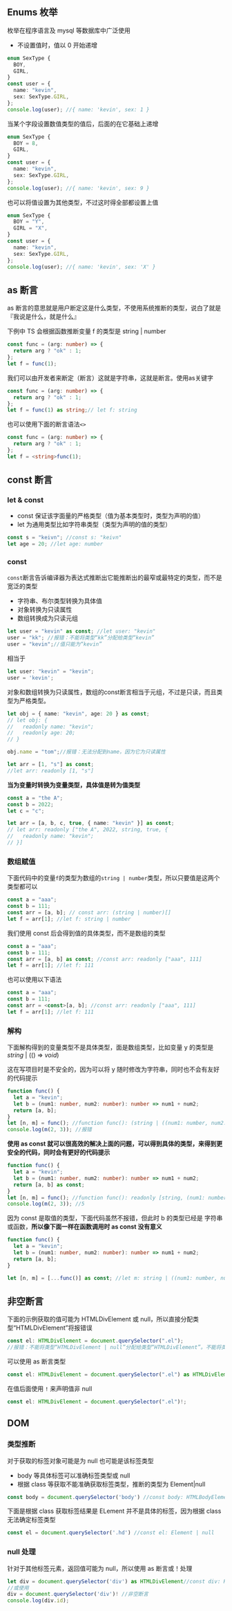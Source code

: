 ##  Enums 枚举

枚举在程序语言及 mysql 等数据库中广泛使用

- 不设置值时，值以 0 开始递增

```ts
enum SexType {
  BOY,
  GIRL,
}
const user = {
  name: "kevin",
  sex: SexType.GIRL,
};
console.log(user); //{ name: 'kevin', sex: 1 }
```

当某个字段设置数值类型的值后，后面的在它基础上递增

```ts
enum SexType {
  BOY = 8,
  GIRL,
}
const user = {
  name: "kevin",
  sex: SexType.GIRL,
};
console.log(user); //{ name: 'kevin', sex: 9 }
```

也可以将值设置为其他类型，不过这时得全部都设置上值

```ts
enum SexType {
  BOY = "Y",
  GIRL = "X",
}
const user = {
  name: "kevin",
  sex: SexType.GIRL,
};
console.log(user); //{ name: 'kevin', sex: 'X' }
```



## as 断言

as 断言的意思就是用户断定这是什么类型，不使用系统推断的类型，说白了就是『我说是什么，就是什么』

下例中 TS 会根据函数推断变量 f 的类型是 string | number

```ts
const func = (arg: number) => {
  return arg ? "ok" : 1;
};
let f = func(1);
```



我们可以由开发者来断定（断言）这就是字符串，这就是断言。使用as关键字

```ts
const func = (arg: number) => {
  return arg ? "ok" : 1;
};
let f = func(1) as string;// let f: string
```

也可以使用下面的断言语法`<>`

```ts
const func = (arg: number) => {
  return arg ? "ok" : 1;
};
let f = <string>func(1);
```



## const 断言

### let & const

- const 保证该字面量的严格类型（值为基本类型时，类型为声明的值）
- let 为通用类型比如字符串类型（类型为声明的值的类型）

```ts
const s = "keivn"; //const s: "keivn"
let age = 20; //let age: number
```



### const

`const`断言告诉编译器为表达式推断出它能推断出的最窄或最特定的类型，而不是宽泛的类型

- 字符串、布尔类型转换为具体值
- 对象转换为只读属性
- 数组转换成为只读元组

```ts
let user = "kevin" as const; //let user: "kevin"
user = "kk"; //报错：不能将类型“kk”分配给类型“kevin”
user = "kevin";//值只能为“kevin”
```

相当于

```ts
let user: "kevin" = "kevin";
user = 'kevin';
```



对象和数组转换为只读属性，数组的const断言相当于元组，不过是只读，而且类型为严格类型。

```ts
let obj = { name: "kevin", age: 20 } as const;
// let obj: {
//   readonly name: "kevin";
//   readonly age: 20;
// }

obj.name = "tom";//报错：无法分配到name，因为它为只读属性

let arr = [1, "s"] as const;
//let arr: readonly [1, "s"]
```



**当为变量时转换为变量类型，具体值是转为值类型**

```ts
const a = "the A";
const b = 2022;
let c = "c";

let arr = [a, b, c, true, { name: "kevin" }] as const;
// let arr: readonly ["the A", 2022, string, true, {
//   readonly name: "kevin";
// }]
```

### 

### 数组赋值

下面代码中的变量`f`的类型为数组的`string | number`类型，所以只要值是这两个类型都可以

```ts
const a = "aaa";
const b = 111;
const arr = [a, b]; // const arr: (string | number)[]
let f = arr[1]; //let f: string | number
```



我们使用 const 后会得到值的具体类型，而不是数组的类型

```ts
const a = "aaa";
const b = 111;
const arr = [a, b] as const; //const arr: readonly ["aaa", 111]
let f = arr[1]; //let f: 111
```

也可以使用以下语法

```ts
const a = "aaa";
const b = 111;
const arr = <const>[a, b]; //const arr: readonly ["aaa", 111]
let f = arr[1]; //let f: 111
```



### 解构

下面解构得到的变量类型不是具体类型，面是数组类型，比如变量 y 的类型是 *string* | (() => *void*)

这在写项目时是不安全的，因为可以将 y 随时修改为字符串，同时也不会有友好的代码提示

```ts
function func() {
  let a = "kevin";
  let b = (num1: number, num2: number): number => num1 + num2;
  return [a, b];
}
let [n, m] = func(); //function func(): (string | ((num1: number, num2: number) => number))[]
console.log(m(2, 3)); //报错
```



**使用 as const 就可以很高效的解决上面的问题，可以得到具体的类型，来得到更安全的代码，同时会有更好的代码提示**

```ts
function func() {
  let a = "kevin";
  let b = (num1: number, num2: number): number => num1 + num2;
  return [a, b] as const;
}
let [n, m] = func(); //function func(): readonly [string, (num1: number, num2: number) => number]
console.log(m(2, 3)); //5
```



因为 const 是取值的类型，下面代码虽然不报错，但此时 b 的类型已经是 字符串或函数，**所以像下面一样在函数调用时 as const 没有意义**

```ts
function func() {
  let a = "kevin";
  let b = (num1: number, num2: number): number => num1 + num2;
  return [a, b];
}

let [n, m] = [...func()] as const; //let m: string | ((num1: number, num2: number) => number)
```



## 非空断言

下面的示例获取的值可能为 HTMLDivElement 或 null，所以直接分配类型“HTMLDivElement”将报错误

```ts
const el: HTMLDivElement = document.querySelector(".el");
//报错：不能将类型“HTMLDivElement | null”分配给类型“HTMLDivElement”。不能将类型“null”分配给类型“HTMLDivElement”。
```



可以使用 as 断言类型

```ts
const el: HTMLDivElement = document.querySelector(".el") as HTMLDivElement;
```



在值后面使用 `!` 来声明值非 null

```ts
const el: HTMLDivElement = document.querySelector(".el")!;
```



## DOM

### 类型推断

对于获取的标签对象可能是为 null 也可能是该标签类型

- body 等具体标签可以准确标签类型或 null
- 根据 class 等获取不能准确获取标签类型，推断的类型为 Element|null

```ts
const body = document.querySelector('body') //const body: HTMLBodyElement|null
```



下面是根据 class 获取标签结果是 ELement 并不是具体的标签，因为根据 class 无法确定标签类型

```ts
const el = document.querySelector('.hd') //const el: Element | null
```



### null 处理

针对于其他标签元素，返回值可能为 null，所以使用 as 断言或！处理

```ts
let div = document.querySelector('div') as HTMLDivElement//const div: HTMLDivElement
//或使用
div = document.querySelector('div')! //非空断言
console.log(div.id);
```

